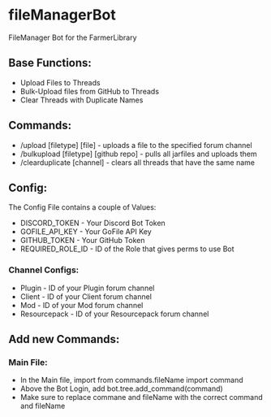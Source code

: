 # fileManagerBot
FileManager Bot for the FarmerLibrary




## Base Functions:
- Upload Files to Threads
- Bulk-Upload files from GitHub to Threads
- Clear Threads with Duplicate Names


## Commands:
- /upload [filetype] [file] - uploads a file to the specified forum channel
- /bulkupload [filetype] [github repo] - pulls all jarfiles and uploads them
- /clearduplicate [channel] - clears all threads that have the same name

## Config:
The Config File contains a couple of Values:
- DISCORD_TOKEN - Your Discord Bot Token
- GOFILE_API_KEY - Your GoFile API Key
- GITHUB_TOKEN - Your GitHub Token
- REQUIRED_ROLE_ID - ID of the Role that gives perms to use Bot

### Channel Configs:
- Plugin - ID of your Plugin forum channel
- Client - ID of your Client forum channel
- Mod - ID of your Mod forum channel
- Resourcepack - ID of your Resourcepack forum channel

## Add new Commands:
### Main File: 
- In the Main file, import
from commands.fileName import command
- Above the Bot Login, add
bot.tree.add_command(command) 
- Make sure to replace commane and fileName with the correct command and fileName






